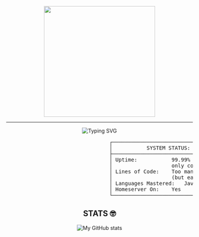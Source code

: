 <div align="center">
<img src="https://tenor.com/erbWgFW0AOs.gif" width="300" />
</div>

---

<div align="center">

![Typing SVG](https://readme-typing-svg.demolab.com/?lines=What's+Goodie+ga-;or+I+mean,+hello+stranger.&center=true&width=500&height=50)

</div>

<p align="center">
<pre>
                                 ┌──────────────────────────────────────────────┐
                                 │           SYSTEM STATUS: OPERATIONAL         │
                                 ├──────────────────────────────────────────────┤
                                 │ Uptime:           99.99% (Never sleeps,      │
                                 │                   only compiles)             │
                                 │ Lines of Code:    Too many to count          │
                                 │                   (but each one majestic)    │
                                 │ Languages Mastered:   Java(for right now)    │
                                 │ Homeserver On:    Yes                        │
                                 └──────────────────────────────────────────────┘
</pre>
</p>




<div align="center">
  
## STATS 🤓
![My GitHub stats](https://github-readme-stats.vercel.app/api?username=SurvivalW&show_icons=true&theme=tokyonight)

</div>
